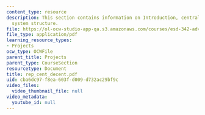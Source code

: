 ```yaml
---
content_type: resource
description: This section contains information on Introduction, centralized and decentralized
  system structure.
file: https://ol-ocw-studio-app-qa.s3.amazonaws.com/courses/esd-342-advanced-system-architecture-spring-2006/cba6dc97f8ea603fd009d732ac29bf9c_rep_cent_decent.pdf
file_type: application/pdf
learning_resource_types:
- Projects
ocw_type: OCWFile
parent_title: Projects
parent_type: CourseSection
resourcetype: Document
title: rep_cent_decent.pdf
uid: cba6dc97-f8ea-603f-d009-d732ac29bf9c
video_files:
  video_thumbnail_file: null
video_metadata:
  youtube_id: null
---
```

